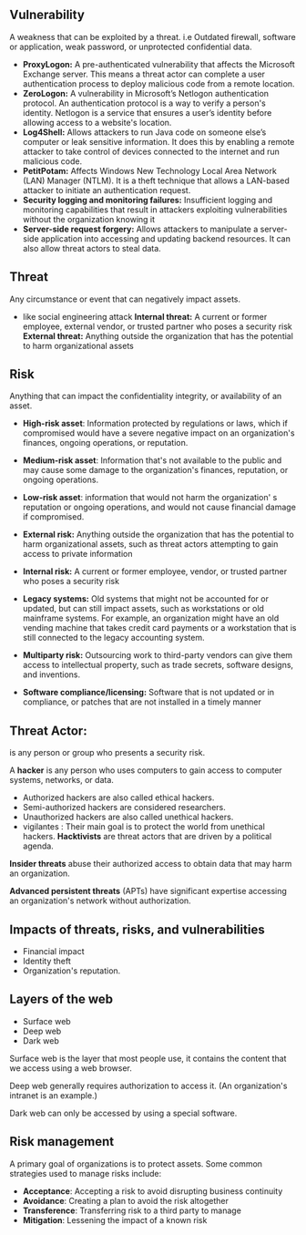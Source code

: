 
## Vulnerability
A weakness that can be exploited by a threat.
i.e Outdated firewall, software or application, weak password, or unprotected confidential data.
- **ProxyLogon:** A pre-authenticated vulnerability that affects the Microsoft Exchange server. This means a threat actor can complete a user authentication process to deploy malicious code from a remote location.
- **ZeroLogon:** A vulnerability in Microsoft’s Netlogon authentication protocol. An authentication protocol is a way to verify a person's identity. Netlogon is a service that ensures a user’s identity before allowing access to a website's location.
- **Log4Shell:** Allows attackers to run Java code on someone else’s computer or leak sensitive information. It does this by enabling a remote attacker to take control of devices connected to the internet and run malicious code.
- **PetitPotam:** Affects Windows New Technology Local Area Network (LAN) Manager (NTLM). It is a theft technique that allows a LAN-based attacker to initiate an authentication request.
- **Security logging and monitoring failures:** Insufficient logging and monitoring capabilities that result in attackers exploiting vulnerabilities without the organization knowing it
- **Server-side request forgery:** Allows attackers to manipulate a server-side application into accessing and updating backend resources. It can also allow threat actors to steal data.

## Threat
Any circumstance or event that can negatively impact assets.
- like social engineering attack
**Internal threat:** A current or former employee, external vendor, or trusted partner who poses a security risk
**External threat:** Anything outside the organization that has the potential to harm organizational assets

## Risk
Anything that can impact the confidentiality integrity, or availability of an asset.
- **High-risk asset**: Information protected by regulations or laws, which if compromised would have a severe negative impact on an organization's finances, ongoing operations, or reputation.
- **Medium-risk asset**: Information that's not available to the public and may cause some damage to the organization's finances, reputation, or ongoing operations.
- **Low-risk asset**: information that would not harm the organization' s reputation or ongoing operations, and would not cause financial damage if compromised.

- **External risk:** Anything outside the organization that has the potential to harm organizational assets, such as threat actors attempting to gain access to private information
- **Internal risk:** A current or former employee, vendor, or trusted partner who poses a security risk
- **Legacy systems:** Old systems that might not be accounted for or updated, but can still impact assets, such as workstations or old mainframe systems. For example, an organization might have an old vending machine that takes credit card payments or a workstation that is still connected to the legacy accounting system.
- **Multiparty risk:** Outsourcing work to third-party vendors can give them access to intellectual property, such as trade secrets, software designs, and inventions.
- **Software compliance/licensing:** Software that is not updated or in compliance, or patches that are not installed in a timely manner

## Threat Actor:
is any person or group who presents a security risk.

A **hacker** is any person who uses computers to gain access to computer systems, networks, or data.
- Authorized hackers are also called ethical hackers.
- Semi-authorized hackers are considered researchers.
- Unauthorized hackers are also called unethical hackers.
- vigilantes : Their main goal is to protect the world from unethical hackers.
**Hacktivists** are threat actors that are driven by a political agenda.

**Insider threats** abuse their authorized access to obtain data that may harm an organization.

**Advanced persistent threats** (APTs) have significant expertise accessing an organization's network without authorization.

## Impacts of threats, risks, and vulnerabilities
- Financial impact
- Identity theft
- Organization's reputation.

## Layers of the web
- Surface web
- Deep web
- Dark web

Surface web is the layer that most people use, it contains the content that we access using a web browser.

Deep web generally requires authorization to access it. (An organization's intranet is an example.)

Dark web can only be accessed by using a special software.


## Risk management
A primary goal of organizations is to protect assets.
Some common strategies used to manage risks include:
- **Acceptance**: Accepting a risk to avoid disrupting business continuity
- **Avoidance**: Creating a plan to avoid the risk altogether
- **Transference**: Transferring risk to a third party to manage
- **Mitigation**: Lessening the impact of a known risk
